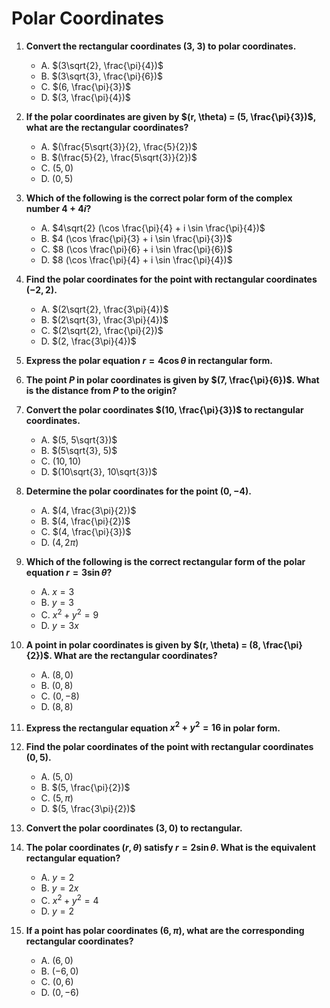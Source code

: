 # Polar Coordinates

1. **Convert the rectangular coordinates (3, 3) to polar coordinates.**
   - A. $(3\sqrt{2}, \frac{\pi}{4})$
   - B. $(3\sqrt{3}, \frac{\pi}{6})$
   - C. $(6, \frac{\pi}{3})$
   - D. $(3, \frac{\pi}{4})$

2. **If the polar coordinates are given by $(r, \theta) = (5, \frac{\pi}{3})$, what are the rectangular coordinates?**
   - A. $(\frac{5\sqrt{3}}{2}, \frac{5}{2})$
   - B. $(\frac{5}{2}, \frac{5\sqrt{3}}{2})$
   - C. $(5, 0)$
   - D. $(0, 5)$

3. **Which of the following is the correct polar form of the complex number $4 + 4i$?**
   - A. $4\sqrt{2} (\cos \frac{\pi}{4} + i \sin \frac{\pi}{4})$
   - B. $4 (\cos \frac{\pi}{3} + i \sin \frac{\pi}{3})$
   - C. $8 (\cos \frac{\pi}{6} + i \sin \frac{\pi}{6})$
   - D. $8 (\cos \frac{\pi}{4} + i \sin \frac{\pi}{4})$

4. **Find the polar coordinates for the point with rectangular coordinates $(-2, 2)$.**
   - A. $(2\sqrt{2}, \frac{3\pi}{4})$
   - B. $(2\sqrt{3}, \frac{3\pi}{4})$
   - C. $(2\sqrt{2}, \frac{\pi}{2})$
   - D. $(2, \frac{3\pi}{4})$

5. **Express the polar equation $r = 4\cos \theta$ in rectangular form.**

6. **The point $P$ in polar coordinates is given by $(7, \frac{\pi}{6})$. What is the distance from $P$ to the origin?**

7. **Convert the polar coordinates $(10, \frac{\pi}{3})$ to rectangular coordinates.**
   - A. $(5, 5\sqrt{3})$
   - B. $(5\sqrt{3}, 5)$
   - C. $(10, 10)$
   - D. $(10\sqrt{3}, 10\sqrt{3})$

8. **Determine the polar coordinates for the point $(0, -4)$.**
   - A. $(4, \frac{3\pi}{2})$
   - B. $(4, \frac{\pi}{2})$
   - C. $(4, \frac{\pi}{3})$
   - D. $(4, 2\pi)$

9. **Which of the following is the correct rectangular form of the polar equation $r = 3 \sin \theta$?**
   - A. $x = 3$
   - B. $y = 3$
   - C. $x^2 + y^2 = 9$
   - D. $y = 3x$

10. **A point in polar coordinates is given by $(r, \theta) = (8, \frac{\pi}{2})$. What are the rectangular coordinates?**
    - A. $(8, 0)$
    - B. $(0, 8)$
    - C. $(0, -8)$
    - D. $(8, 8)$

11. **Express the rectangular equation $x^2 + y^2 = 16$ in polar form.**

12. **Find the polar coordinates of the point with rectangular coordinates $(0, 5)$.**
    - A. $(5, 0)$
    - B. $(5, \frac{\pi}{2})$
    - C. $(5, \pi)$
    - D. $(5, \frac{3\pi}{2})$

13. **Convert the polar coordinates $(3, 0)$ to rectangular.**

14. **The polar coordinates $(r, \theta)$ satisfy $r = 2\sin \theta$. What is the equivalent rectangular equation?**
    - A. $y = 2$
    - B. $y = 2x$
    - C. $x^2 + y^2 = 4$
    - D. $y = 2$

15. **If a point has polar coordinates $(6, \pi)$, what are the corresponding rectangular coordinates?**
    - A. $(6, 0)$
    - B. $(-6, 0)$
    - C. $(0, 6)$
    - D. $(0, -6)$
